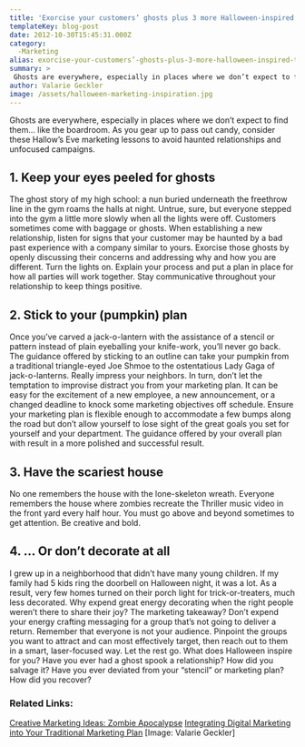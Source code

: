 ```yaml
---
title: 'Exorcise your customers’ ghosts plus 3 more Halloween-inspired tips'
templateKey: blog-post
date: 2012-10-30T15:45:31.000Z
category: 
  -Marketing
alias: exorcise-your-customers’-ghosts-plus-3-more-halloween-inspired-tips
summary: > 
 Ghosts are everywhere, especially in places where we don’t expect to find them... like the boardroom. As you gear up to pass out candy, consider these Hallow’s Eve marketing lessons to avoid haunted relationships and unfocused campaigns.
author: Valarie Geckler
image: /assets/halloween-marketing-inspiration.jpg
---
```


Ghosts are everywhere, especially in places where we don’t expect to find them... like the boardroom. As you gear up to pass out candy, consider these Hallow’s Eve marketing lessons to avoid haunted relationships and unfocused campaigns.

1\. Keep your eyes peeled for ghosts
------------------------------------

The ghost story of my high school: a nun buried underneath the freethrow line in the gym roams the halls at night. Untrue, sure, but everyone stepped into the gym a little more slowly when all the lights were off. Customers sometimes come with baggage or ghosts. When establishing a new relationship, listen for signs that your customer may be haunted by a bad past experience with a company similar to yours. Exorcise those ghosts by openly discussing their concerns and addressing why and how you are different. Turn the lights on. Explain your process and put a plan in place for how all parties will work together. Stay communicative throughout your relationship to keep things positive.

2\. Stick to your (pumpkin) plan
--------------------------------

Once you’ve carved a jack-o-lantern with the assistance of a stencil or pattern instead of plain eyeballing your knife-work, you’ll never go back. The guidance offered by sticking to an outline can take your pumpkin from a traditional triangle-eyed Joe Shmoe to the ostentatious Lady Gaga of jack-o-lanterns. Really impress your neighbors. In turn, don’t let the temptation to improvise distract you from your marketing plan. It can be easy for the excitement of a new employee, a new announcement, or a changed deadline to knock some marketing objectives off schedule. Ensure your marketing plan is flexible enough to accommodate a few bumps along the road but don’t allow yourself to lose sight of the great goals you set for yourself and your department. The guidance offered by your overall plan with result in a more polished and successful result. 

3\. Have the scariest house
---------------------------

No one remembers the house with the lone-skeleton wreath. Everyone remembers the house where zombies recreate the Thriller music video in the front yard every half hour. You must go above and beyond sometimes to get attention. Be creative and bold.

4\. … Or don’t decorate at all
------------------------------

I grew up in a neighborhood that didn’t have many young children. If my family had 5 kids ring the doorbell on Halloween night, it was a lot. As a result, very few homes turned on their porch light for trick-or-treaters, much less decorated. Why expend great energy decorating when the right people weren’t there to share their joy? The marketing takeaway? Don’t expend your energy crafting messaging for a group that’s not going to deliver a return. Remember that everyone is not your audience. Pinpoint the groups you want to attract and can most effectively target, then reach out to them in a smart, laser-focused way. Let the rest go. What does Halloween inspire for you? Have you ever had a ghost spook a relationship? How did you salvage it? Have you ever deviated from your “stencil” or marketing plan? How did you recover?

### Related Links:

[Creative Marketing Ideas: Zombie Apocalypse](/insights/creative-marketing-ideas-zombie-apocalypse) [Integrating Digital Marketing into Your Traditional Marketing Plan](/insights/integrating-digital-marketing-your-traditional-marketing-plan) \[Image: Valarie Geckler\]